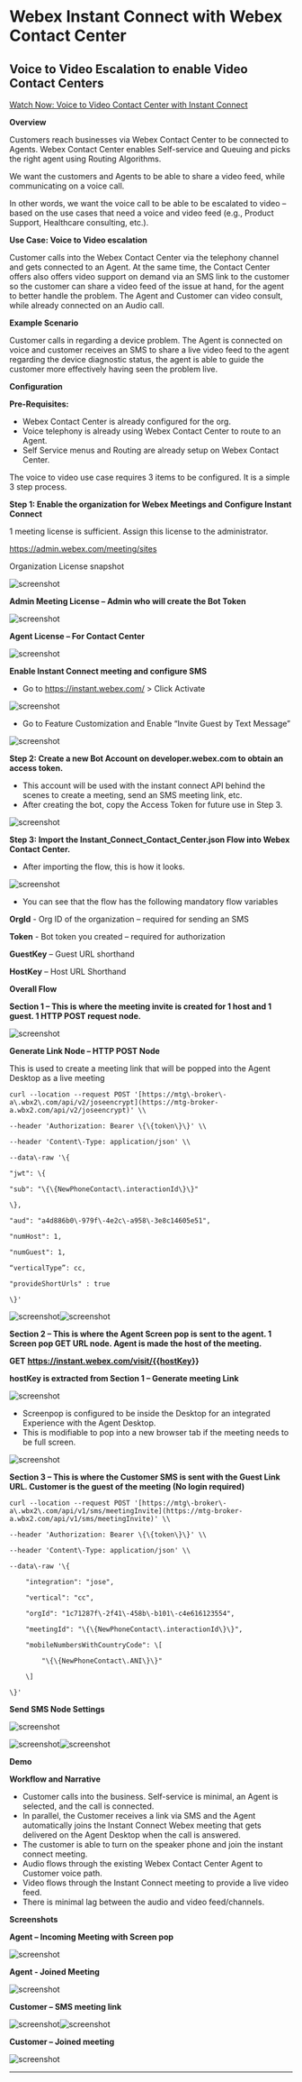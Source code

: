 # Webex Instant Connect with Webex Contact Center

## Voice to Video Escalation to enable Video Contact Centers


[Watch Now: Voice to Video Contact Center with Instant Connect](https://app.vidcast.io/share/168c7b94-6fd9-48d1-9457-69d6dc643cc3)

**Overview**

Customers reach businesses via Webex Contact Center to be connected to Agents\. Webex Contact Center enables Self\-service and Queuing and picks the right agent using Routing Algorithms\.

We want the customers and Agents to be able to share a video feed, while communicating on a voice call\.

In other words, we want the voice call to be able to be escalated to video – based on the use cases that need a voice and video feed \(e\.g\., Product Support, Healthcare consulting, etc\.\)\.

**Use Case: Voice to Video escalation**

Customer calls into the Webex Contact Center via the telephony channel and gets connected to an Agent\. At the same time, the Contact Center offers also offers video support on demand via an SMS link to the customer so the customer can share a video feed of the issue at hand, for the agent to better handle the problem\. The Agent and Customer can video consult, while already connected on an Audio call\.

**Example Scenario**

Customer calls in regarding a device problem\. The Agent is connected on voice and customer receives an SMS to share a live video feed to the agent regarding the device diagnostic status, the agent is able to guide the customer more effectively having seen the problem live\.

**Configuration**

**Pre\-Requisites:**

- Webex Contact Center is already configured for the org\.
- Voice telephony is already using Webex Contact Center to route to an Agent\.
- Self Service menus and Routing are already setup on Webex Contact Center\.

The voice to video use case requires 3 items to be configured\. It is a simple 3 step process\.

**Step 1: Enable the organization for Webex Meetings and Configure Instant Connect**

1 meeting license is sufficient\. Assign this license to the administrator\.

[https://admin\.webex\.com/meeting/sites](https://admin.webex.com/meeting/sites)

Organization License snapshot

![screenshot](./images/1.png)

**Admin Meeting License – Admin who will create the Bot Token**

![screenshot](./images/2.png)

**Agent License – For Contact Center**

![screenshot](./images/3.png)

**Enable Instant Connect meeting and configure SMS**

- Go to [https://instant\.webex\.com/](https://instant.webex.com/) > Click Activate

![screenshot](./images/4.png)

- Go to Feature Customization and Enable “Invite Guest by Text Message”

![screenshot](./images/5.png)

**Step 2: Create a new Bot Account on developer\.webex\.com to obtain an access token\.**

- This account will be used with the instant connect API behind the scenes to create a meeting, send an SMS meeting link, etc\.
- After creating the bot, copy the Access Token for future use in Step 3\.

![screenshot](./images/6.png)

**Step 3: Import the Instant_Connect_Contact_Center\.json Flow into Webex Contact Center\.**

- After importing the flow, this is how it looks\.

![screenshot](./images/7.png)

- You can see that the flow has the following mandatory flow variables

**OrgId** - Org ID of the organization – required for sending an SMS

**Token** - Bot token you created – required for authorization

**GuestKey** – Guest URL shorthand

**HostKey** – Host URL Shorthand

**Overall Flow**

**Section 1 – This is where the meeting invite is created for 1 host and 1 guest\. 1 HTTP POST request node\.**

![screenshot](./images/8.png)

**Generate Link Node – HTTP POST Node**

This is used to create a meeting link that will be popped into the Agent Desktop as a live meeting

```
curl --location --request POST '[https://mtg\-broker\-a\.wbx2\.com/api/v2/joseencrypt](https://mtg-broker-a.wbx2.com/api/v2/joseencrypt)' \\

--header 'Authorization: Bearer \{\{token\}\}' \\

--header 'Content\-Type: application/json' \\

--data\-raw '\{

"jwt": \{

"sub": "\{\{NewPhoneContact\.interactionId\}\}"

\},

"aud": "a4d886b0\-979f\-4e2c\-a958\-3e8c14605e51",

"numHost": 1,

"numGuest": 1,

“verticalType”: cc,

"provideShortUrls" : true

\}'
```

![screenshot](./images/9.png)![screenshot](./images/10.png)

**Section 2 – This is where the Agent Screen pop is sent to the agent\. 1 Screen pop GET URL node\. Agent is made the host of the meeting\.**

**GET** [**https://instant\.webex\.com/visit/\{\{hostKey**](https://instant.webex.com/visit/{{hostKey)**\}\}**

**hostKey is extracted from Section 1 – Generate meeting Link**

![screenshot](./images/11.png)

- Screenpop is configured to be inside the Desktop for an integrated Experience with the Agent Desktop\.
- This is modifiable to pop into a new browser tab if the meeting needs to be full screen\.

![screenshot](./images/12.png)

**Section 3 – This is where the Customer SMS is sent with the Guest Link URL\. Customer is the guest of the meeting \(No login required\)**

```curl
curl --location --request POST '[https://mtg\-broker\-a\.wbx2\.com/api/v1/sms/meetingInvite](https://mtg-broker-a.wbx2.com/api/v1/sms/meetingInvite)' \\

--header 'Authorization: Bearer \{\{token\}\}' \\

--header 'Content\-Type: application/json' \\

--data\-raw '\{

    "integration": "jose",

    "vertical": "cc",

    "orgId": "1c71287f\-2f41\-458b\-b101\-c4e616123554",

    "meetingId": "\{\{NewPhoneContact\.interactionId\}\}",

    "mobileNumbersWithCountryCode": \[

        "\{\{NewPhoneContact\.ANI\}\}"

    \]

\}'
```

**Send SMS Node Settings**

![screenshot](./images/13.png)

![screenshot](./images/14.png)![screenshot](./images/15.png)

**Demo**

**Workflow and Narrative**

- Customer calls into the business\. Self\-service is minimal, an Agent is selected, and the call is connected\.
- In parallel, the Customer receives a link via SMS and the Agent automatically joins the Instant Connect Webex meeting that gets delivered on the Agent Desktop when the call is answered\.
- The customer is able to turn on the speaker phone and join the instant connect meeting\.
- Audio flows through the existing Webex Contact Center Agent to Customer voice path\.
- Video flows through the Instant Connect meeting to provide a live video feed\.
- There is minimal lag between the audio and video feed/channels\.

**Screenshots**

**Agent – Incoming Meeting with Screen pop**

![screenshot](./images/16.jpeg)

**Agent \- Joined Meeting**

![screenshot](./images/17.jpeg)

**Customer – SMS meeting link**

![screenshot](./images/18.jpeg)![screenshot](./images/19.jpeg)

**Customer – Joined meeting**

![screenshot](./images/20.jpeg)

---
